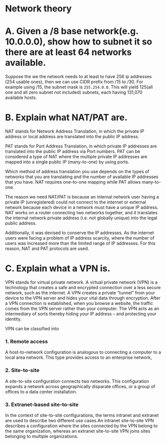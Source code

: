 Network theory
==

# A. Given a /8 base network(e.g. 10.0.0.0), show how to subnet it so there are at least 64 networks available.

Suppose the we the network needs to at least to have 256 ip addresses (254 usable ones), then we can use CIDR prefix from /15 to /30. For example using /15, the subnet mask is `255.254.0.0`. This will yield 125(all one and all zero subnet not included) subnets, each having 131,070 available hosts.

# B. Explain what NAT/PAT are.

NAT stands for Network Address Translation, in which the private IP address or local address are translated into the public IP address.

PAT stands for Port Address Translation, in which private IP addresses are translated into the public IP address via Port numbers. PAT can be considered a type of NAT where the multiple private IP addresses are mapped into a single public IP (many-to-one) by using ports.

Which method of address translation you use depends on the types of networks that you are translating and the number of available IP addresses that you have. NAT requires one-to-one mapping while PAT allows many-to-one.

The reason we need NAT/PAT is because an internal network user having a private IP (unregistered) could not connect to the internet or external network because each device in a network must have a unique IP address. NAT works on a router connecting two networks together, and it translates the internal network private address (i.e. not globally unique) into the legal public address.

Additionally, it was devised to conserve the IP addresses. As the internet users were facing a problem of IP address scarcity, where the number of users was increased more than the limited range of IP addresses. For this reason, NAT and PAT protocols are used.

# C. Explain what a VPN is.

VPN stands for virtual private network. A virtual private network (VPN) is a technology that creates a safe and encrypted connection over a less secure network, such as the internet. A VPN creates a private “tunnel” from your device to the VPN server and hides your vital data through encryption. After a VPN connection is established, when you browse a website, the traffic comes from the VPN server rather than your computer. The VPN acts as an intermediary of sorts thereby hiding your IP address – and protecting your identity.

VPN can be classified into

### 1. Remote access
A host-to-network configuration is analogous to connecting a computer to a local area network. This type provides access to an enterprise network,

### 2. Site-to-site
A site-to-site configuration connects two networks. This configuration expands a network across geographically disparate offices, or a group of offices to a data center installation.

### 3. Extranet-based site-to-site
In the context of site-to-site configurations, the terms intranet and extranet are used to describe two different use cases.An intranet site-to-site VPN describes a configuration where the sites connected by the VPN belong to the same organization, whereas an extranet site-to-site VPN joins sites belonging to multiple organizations.
